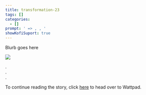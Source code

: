 ```yaml
---
title: transformation-23
tags: []
categories:
  - []
prompt: ' => , , '
showKofiSuport: true
---
```

Blurb goes here<!-- more -->


<div class="center">

[![](/images/covers/transformation.png "")](https://www.wattpad.com/...)

</div>



<div class="center story-ellipses">

.</br>
.</br>
.</br>

</div>

<div>

To continue reading the story, click [here](https://www.wattpad.com/...) to head over to Wattpad.

</div>